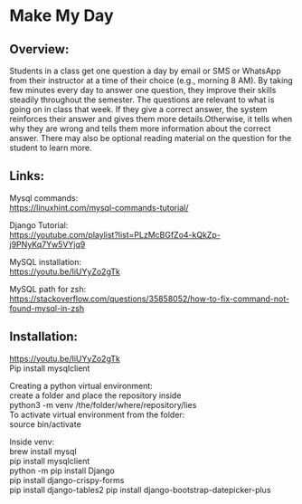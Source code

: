 # Make My Day 

## Overview: 
Students in a class get one question a day by email or SMS or WhatsApp from their instructor at a time of their choice (e.g., morning 8 AM). By taking few minutes every day to answer one question, they improve their skills steadily throughout the semester. The questions are relevant to what is going on in class that week. If they give a correct answer, the system reinforces their answer and gives them more details.Otherwise, it tells when why they are wrong and tells them more information about the correct answer. There may also be optional reading material on the question for the student to learn more. 

## Links:
Mysql commands:  
https://linuxhint.com/mysql-commands-tutorial/

Django Tutorial:  
https://youtube.com/playlist?list=PLzMcBGfZo4-kQkZp-j9PNyKq7Yw5VYjq9

MySQL installation:  
https://youtu.be/IiUYyZo2gTk

MySQL path for zsh:  
https://stackoverflow.com/questions/35858052/how-to-fix-command-not-found-mysql-in-zsh

## Installation:  
https://youtu.be/IiUYyZo2gTk  
Pip install mysqlclient  

Creating a python virtual environment:  
create a folder and place the repository inside  
python3 -m venv /the/folder/where/repository/lies  
To activate virtual environment from the folder:  
source bin/activate  
  
Inside venv:  
brew install mysql  
pip install mysqlclient  
python -m pip install Django  
pip install django-crispy-forms  
pip install django-tables2
pip install django-bootstrap-datepicker-plus  

